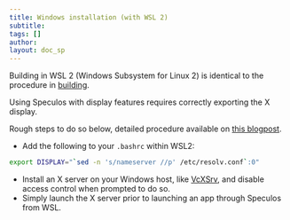 ```yaml
---
title: Windows installation (with WSL 2)
subtitle:
tags: []
author:
layout: doc_sp
---
```


Building in WSL 2 (Windows Subsystem for Linux 2) is identical to the procedure in [building](../linux-installation/#build).

Using Speculos with display features requires correctly exporting the X display.

Rough steps to do so below, detailed procedure available on [this blogpost](https://techcommunity.microsoft.com/t5/windows-dev-appconsult/running-wsl-gui-apps-on-windows-10/ba-p/1493242).

- Add the following to your `.bashrc` within WSL2:

```sh
export DISPLAY="`sed -n 's/nameserver //p' /etc/resolv.conf`:0"
```

- Install an X server on your Windows host, like [VcXSrv](https://sourceforge.net/projects/vcxsrv/), and disable access control when prompted to do so.
- Simply launch the X server prior to launching an app through Speculos from WSL.

